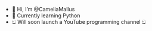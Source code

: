 - 👋 Hi, I’m @CameliaMallus
- 🌱 Currently learning Python
- ඞ Will soon launch a YouTube programming channel ඞ


<!---
CameliaMallus/CameliaMallus is a ✨ special ✨ repository because its `README.md` (this file) appears on your GitHub profile.
You can click the Preview link to take a look at your changes.
--->
